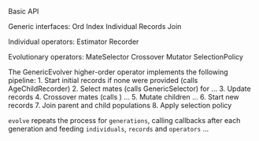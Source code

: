 Basic API

Generic interfaces:
    Ord
    Index
    Individual
    Records
    Join

Individual operators:
    Estimator
    Recorder
    
Evolutionary operators:
    MateSelector
    Crossover
    Mutator
    SelectionPolicy


The GenericEvolver higher-order operator implements the following pipeline:
    1. Start initial records if none were provided (calls AgeChildRecorder)
    2. Select mates (calls GenericSelector) for ...
    3. Update records
    4. Crossover mates (calls ) ...
    5. Mutate children ...
    6. Start new records
    7. Join parent and child populations
    8. Apply selection policy

`evolve` repeats the process for `generations`, calling callbacks after each 
generation and feeding `individuals`, `records` and `operators` ...



